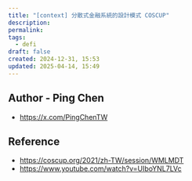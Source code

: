 ```yaml
---
title: "[context] 分散式金融系統的設計模式 COSCUP"
description: 
permalink: 
tags:
  - defi
draft: false
created: 2024-12-31, 15:53
updated: 2025-04-14, 15:49
---
```

## Author - Ping Chen

- https://x.com/PingChenTW

## Reference

- https://coscup.org/2021/zh-TW/session/WMLMDT
- https://www.youtube.com/watch?v=UIboYNL7LVc
